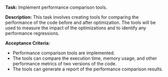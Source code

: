 **Task:** Implement performance comparison tools.

**Description:**
This task involves creating tools for comparing the performance of the code before and after optimization. The tools will be used to measure the impact of the optimizations and to identify any performance regressions.

**Acceptance Criteria:**
- Performance comparison tools are implemented.
- The tools can compare the execution time, memory usage, and other performance metrics of two versions of the code.
- The tools can generate a report of the performance comparison results.
